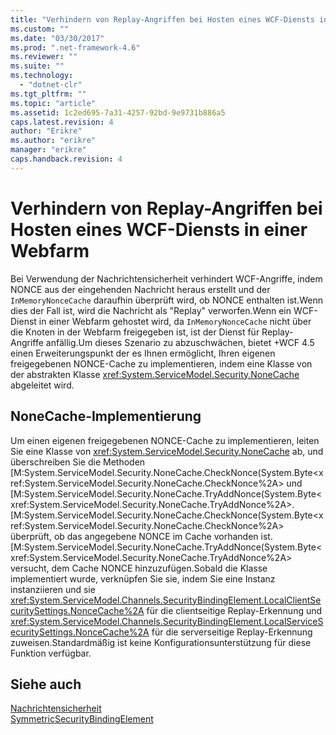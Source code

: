 ```yaml
---
title: "Verhindern von Replay-Angriffen bei Hosten eines WCF-Diensts in einer Webfarm | Microsoft Docs"
ms.custom: ""
ms.date: "03/30/2017"
ms.prod: ".net-framework-4.6"
ms.reviewer: ""
ms.suite: ""
ms.technology: 
  - "dotnet-clr"
ms.tgt_pltfrm: ""
ms.topic: "article"
ms.assetid: 1c2ed695-7a31-4257-92bd-9e9731b886a5
caps.latest.revision: 4
author: "Erikre"
ms.author: "erikre"
manager: "erikre"
caps.handback.revision: 4
---
```

# Verhindern von Replay-Angriffen bei Hosten eines WCF-Diensts in einer Webfarm
Bei Verwendung der Nachrichtensicherheit verhindert WCF\-Angriffe, indem NONCE aus der eingehenden Nachricht heraus erstellt und der `InMemoryNonceCache` daraufhin überprüft wird, ob NONCE enthalten ist.Wenn dies der Fall ist, wird die Nachricht als "Replay" verworfen.Wenn ein WCF\-Dienst in einer Webfarm gehostet wird, da `InMemoryNonceCache` nicht über die Knoten in der Webfarm freigegeben ist, ist der Dienst für Replay\-Angriffe anfällig.Um dieses Szenario zu abzuschwächen, bietet \+WCF 4.5 einen Erweiterungspunkt der es Ihnen ermöglicht, Ihren eigenen freigegebenen NONCE\-Cache zu implementieren, indem eine Klasse von der abstrakten Klasse <xref:System.ServiceModel.Security.NoneCache> abgeleitet wird.  
  
## NoneCache\-Implementierung  
 Um einen eigenen freigegebenen NONCE\-Cache zu implementieren, leiten Sie eine Klasse von <xref:System.ServiceModel.Security.NoneCache> ab, und überschreiben Sie die Methoden [M:System.ServiceModel.Security.NoneCache.CheckNonce\(System.Byte\<xref:System.ServiceModel.Security.NoneCache.CheckNonce%2A> und  [M:System.ServiceModel.Security.NoneCache.TryAddNonce\(System.Byte\<xref:System.ServiceModel.Security.NoneCache.TryAddNonce%2A>.[M:System.ServiceModel.Security.NoneCache.CheckNonce\(System.Byte\<xref:System.ServiceModel.Security.NoneCache.CheckNonce%2A> überprüft, ob das angegebene NONCE im Cache vorhanden ist.[M:System.ServiceModel.Security.NoneCache.TryAddNonce\(System.Byte\<xref:System.ServiceModel.Security.NoneCache.TryAddNonce%2A> versucht, dem Cache NONCE hinzuzufügen.Sobald die Klasse implementiert wurde, verknüpfen Sie sie, indem Sie eine Instanz instanziieren und sie <xref:System.ServiceModel.Channels.SecurityBindingElement.LocalClientSecuritySettings.NonceCache%2A> für die clientseitige Replay\-Erkennung und  <xref:System.ServiceModel.Channels.SecurityBindingElement.LocalServiceSecuritySettings.NonceCache%2A> für die serverseitige Replay\-Erkennung zuweisen.Standardmäßig ist keine Konfigurationsunterstützung für diese Funktion verfügbar.  
  
## Siehe auch  
 [Nachrichtensicherheit](../../../../docs/framework/wcf/feature-details/message-security-in-wcf.md)   
 [SymmetricSecurityBindingElement](../../../../docs/framework/wcf/diagnostics/wmi/symmetricsecuritybindingelement.md)